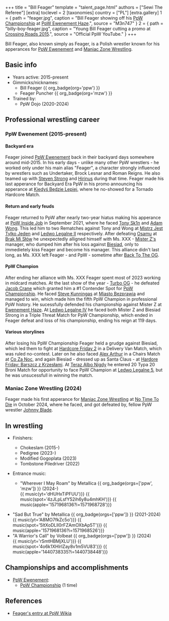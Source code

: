+++
title = "Bill Feager"
template = "talent_page.html"
authors = ["Sewi The Referee"]
[extra]
toclevel = 2
[taxonomies]
country = ["PL"]
[extra.gallery]
1 = { path = "feager.jpg", caption = "Bill Feager showing off his [PpW Championship](@/c/ppw-championship.md) at [PpW Ewenement Haze](@/e/ppw/2024-04-20-ppw-ewenement-haze.md).", source = "M3n747" }
2 = { path = "billy-boy-feager.jpg", caption = "Young Bill Feager cutting a promo at [Crossing Roads 2015](@/e/ppw/2015-08-31-ppw-crossing-roads-2015.md).", source = "Official PpW YouTube." }
+++

Bill Feager, also known simply as Feager, is a Polish wrestler known for his apperances for [PpW Ewenement](@/o/ppw.md) and [Maniac Zone Wrestling](@/o/mzw.md).

## Basic info

* Years active: 2015-present
* Gimmicks/nicknames:
  - Bill Feager {{ org_badge(org='ppw') }}
  - Feager Puncher {{ org_badge(org='mzw') }}
* Trained by:
  - PpW Dojo (2020-2024)
 
## Professional wrestling career

### PpW Ewenement (2015-present)

#### Backyard era

Feager joined [PpW Ewenement](@/o/ppw.md) back in their backyard days somewhere around mid-2015. In his early days - unlike many other PpW wrestlers - he worked only under his main alias "Feager", a character strongly influenced by wrestlers such as Undertaker, Brock Lesnar and Roman Reigns. He also teamed up with [Steven Strong](@/w/biesiad.md) and [Hirinus](@/w/mister-z.md) during that time. Feager made his last apperance for Backyard Era PpW in his promo announcing his apperance at [Kiedyś Będzie Lepiej](@//e/ppw/2019-07-13-ppw-kiedys-bedzie-lepiej.md), where he no-showed for a Tornado Hardcore Match. 

#### Return and early feuds

Feager returned to PpW after nearly two-year hiatus making his apperance at [PpW Inside Job](@/e/ppw/2021-09-11-ppw-inside-job.md) in September 2021, where he faced [Tony Sk1n](@/w/tony-sk1n.md) and [Adam Wong](@/w/adam-wong.md). This led him to two Rematches against Tony and Wong at [Mistrz Jest Tylko Jeden](@/e/ppw/2022-03-12-ppw-mistrz-jest-tylko-jeden.md) and [Ledwo Legalne II](@/e/ppw/2022-05-21-ppw-ledwo-legalne-ii.md) respectively. After defeating [Osamu](@/w/osamu.md) at [Brak Mi Słów](@/e/ppw/2022-09-10-ppw-brak-mi-slow.md) he unexpectedly alligned himself with Ms. XXX - [Mister Z's](@/w/mister-z.md) manager, who dumped him after his loss against [Biesiad](@/w/biesiad.md), only to immedietely kiss Feager and become his manager. This alliance didn't last long, as Ms. XXX left Feager - and PpW - sometime after [Back To The OG](@/e/ppw/2023-02-04-ppw-back-to-the-og.md).

#### PpW Champion

After ending her alliance with Ms. XXX Feager spent most of 2023 working in midcard matches. At the last show of the year - [Turbo OG](@/e/ppw/2023-12-08-ppw-turbo-og.md) - he defeated [Jacob Crane](@/w/jacob-crane.md) which granted him a #1 Contender Spot for [PpW Championship](@/w/ppw-championship.md). He faced [Steve Kunningas](@/w/steve-kunningas.md) at [Miasto Bezprawia](@/e/ppw/2024-02-10-ppw-miasto-bezprawia.md) and managed to win, which made him the fifth PpW Champion in professional PpW history. He sucessfully defended his championship against Mister Z at [Ewenement Haze](@/e/ppw/2024-04-20-ppw-ewenement-haze.md). At [Ledwo Legalne IV](@/e/ppw/2024-06-08-ppw-ledwo-legalne-4.md) he faced both Mister Z and Biesiad Strong in a Triple Threat Match for PpW Championship, which ended in Feager defeat and loss of his championship, ending his reign at 119 days. 

#### Various storylines

After losing his PpW Championship Feager held a grudge against Biesiad, which led them to fight at [Hardcore Friday 2](@/e/ppw/2024-09-20-ppw-hardcore-friday-2.md) in a Delivery Van Match, which was ruled no-contest. Later on he also faced [Alex Arthur](@/w/alex-arthur.md) in a Chairs Match at [Co Za Noc](@/e/ppw/2024-10-26-ppw-co-za-noc.md), and again Biesiad - dressed up as Santa Claus - at [Hardore Friday: Barszcz z Krzesłami](@/e/ppw/2024-12-06-ppw-hardcore-friday-barszcz-z-krzeslami.md). At [Teraz Albo Nigdy](@/e/ppw/2025-03-15-ppw-teraz-albo-nigdy.md) he entered 20 Typa 20 Broni Match for opportunity to face PpW Champion at [Ledwo Legalne 5](@/e/ppw/2025-06-07-ppw-ledwo-legalne-5.md), but he was unsucessfull in winning the match.

### Maniac Zone Wrestling (2024)

Feager made his first apperance for [Maniac Zone Wrestling](@/o/mzw.md) at [No Time To Die](@/e/mzw/2024-10-12-mzw-no-time-to-die.md) in October 2024, where he faced, and got defeated by, fellow PpW wrestler [Johnny Blade](@/w/johnny-blade.md). 

## In wrestling

* Finishers:
  - Chokeslam (2015-)
  - Pedigree (2023-)
  - Modified Gogoplata (2023)
  - Tombstone Piledriver (2022)

* Entrance music:
  - "Wherever I May Roam" by Metallica
     {{ org_badge(orgs=['ppw', 'mzw']) }} (2024-) <br>
     {{ music(yt='dHUHxTiPFUU')}}
     {{ music(spot='4zJLpLsfY52ih6y8u4mhKH')}}
     {{ music(apple='1571968136?i=1571968728')}}
- "Sad But True" by Metallica
   {{ org_badge(orgs=['ppw']) }} (2021-2024) <br>
   {{ music(yt='A8MO7fkZc5o')}}
   {{ music(spot='5ltXoDLlI0rFZAmOXbAp5T')}}
   {{ music(apple='1571968136?i=1571968526')}}
- "A Warrior's Call" by Volbeat
   {{ org_badge(orgs=['ppw']) }} (2024) <br>
   {{ music(yt='rSmtHBMjXLU')}}
   {{ music(spot='4o6k1XHlrIZay8v1m5VU83')}}
   {{ music(apple='1440738335?i=1440738448')}}

## Championships and accomplishments

* [PpW Ewenement](@/o/ppw.md):
  - [PpW Championship](@/c/ppw-championship.md) (1 time)

## References

* [Feager's entry at PpW Wikia](https://ppw-fandom.tpwres.pl/feager)
